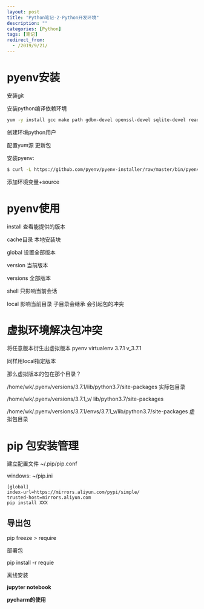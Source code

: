 ```yaml
---
layout: post
title: "Python笔记-2-Python开发环境"
description: ""
categories: [Python]
tags: [笔记]
redirect_from:
  - /2019/9/21/
---
```


# pyenv安装
安装git

安装python编译依赖环境

```bash
yum -y install gcc make path gdbm-devel openssl-devel sqlite-devel readline-devel zlib-devel bzip2-devel libffi-devel
```

创建环境python用户

配置yum源 更新包

安装pyenv:
```bash
$ curl -L https://github.com/pyenv/pyenv-installer/raw/master/bin/pyenv-installer | bash
```
添加环境变量+source

# pyenv使用
install 查看能提供的版本

cache目录 本地安装块

global 设置全部版本

version 当前版本

versions 全部版本

shell 只影响当前会话

local 影响当前目录 子目录会继承 会引起包的冲突

# 虚拟环境解决包冲突
将任意版本衍生出虚拟版本 pyenv virtualenv 3.7.1 v_3.7.1

同样用local指定版本

那么虚拟版本的包在那个目录？

/home/wk/.pyenv/versions/3.7.1/lib/python3.7/site-packages 实际包目录

/home/wk/.pyenv/versions/3.7.1_v/           lib/python3.7/site-packages 

/home/wk/.pyenv/versions/3.7.1/envs/3.7.1_v/lib/python3.7/site-packages 虚拟包目录

# pip 包安装管理 
建立配置文件 ~/.pip/pip.conf

windows: ~/pip.ini
```
[global]
index-url=https://mirrors.aliyun.com/pypi/simple/
trusted-host=mirrors.aliyun.com
pip install XXX
```

## 导出包
pip freeze > require

部署包

pip install -r requie

离线安装


**jupyter notebook**

**pycharm的使用**
